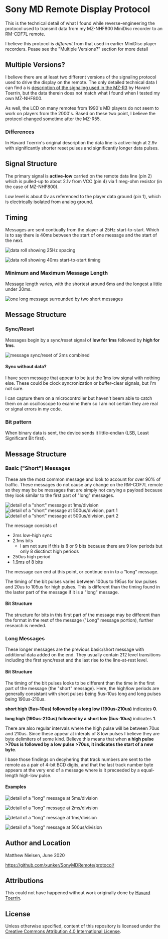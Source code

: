 # Sony MD Remote Display Protocol

This is the technical detail of what I found while reverse-engineering the
protocol used to transmit data from my MZ-NHF800 MiniDisc recorder to an
RM-CDF7L remote.

I believe this protocol is *different* from that used in earlier MiniDisc
player recorders. Pease see the "Multiple Versions?" section for more detail

## Multiple Versions?

I believe there are at least two different versions of the signaling protocol
used to drive the display on the remote. The only detailed technical data I can
find a is [description of the signaling used in the MZ-R3](htoerrin_mz_r3/Untitled.html)
by Havard Toerrin, but the data therein does not match what I found when I
tested my own MZ-NHF800.

As well, the LCD on many remotes from 1990's MD players do not seem to work
on players from the 2000's. Based on these two point, I believe the protocol
changed sometime after the MZ-R55.

### Differences

In Havard Toerrin's original description the data line is active-high at 2.9v
with significantly shorter reset pulses and significantly longer data pulses.

## Signal Structure

The primary signal is **active-low** carried on the remote data line (pin 2)
which is pulled-up to about 2.1v from VCC (pin 4) via 1 meg-ohm resistor (in the
case of MZ-NHF800).

Low level is about 0v as referenced to the player data ground (pin 1), which is
electrically isolated from analog ground.

## Timing

Messages are sent contiually from the player at 25Hz start-to-start. Which is
to say there is 40ms between the start of one message and the start of the next.

![data roll showing 25Hz spacing](images/message_roll_500ms.png)

![data roll showing 40ms start-to-start timing](images/short_message_10ms.png)

### Minimum and Maximum Message Length

Message length varies, with the shortest around 6ms and the longest a
little under 30ms.

![one long message surrounded by two short messages](images/long_message_delay_in_situ.png)

## Message Structure

### Sync/Reset

Messages begin by a sync/reset signal  of **low for 1ms** followed by
**high for 1ms**.

![message sync/reset of 2ms combined](images/sync_signal_500us.png)

#### Sync without data?

I have seen message that appear to be just the 1ms low signal with nothing else.
These could be clock syncronization or buffer-clear signals, but I'm not sure.

I can capture them on a microcontroller but haven't beem able to catch them on
an oscilloscope to examine them so I am not certain they are real or signal
errors in my code.

### Bit pattern

When binary data is sent, the device sends it little-endian (LSB, Least
Significant Bit first).

## Message Structure

### Basic ("Short") Messages

These are the most common message and look to account for over 90% of traffic.
These messages do not cause any change on the RM-CDF7L remote so they may be
be messages that are simply not carying a payload because they look similar to
the first part of "long" messages.

![detail of a "short" message at 1ms/division](images/short_message_detail_1ms.png)
![detail of a "short" message at 500us/division, part 1](images/short_message_detail_500us_1.png)
![detail of a "short" message at 500us/division, part 2](images/short_message_detail_500us_2.png)

The message consists of
* 2ms low-high sync
* 2.1ms bits
  - I am not sure if this is 8 or 9 bits because there are 9 low periods but only 8 disctinct high periods
* 250us high period
* 1.9ms of 8 bits

The message can end at this point, or continue on in to a "long" message.

The timing of the bit pulses varies between 100us to 195us for low pulses and
20us to 105us for high pulses. This is different than the timing found in the
laster part of the message if it is a "long" message.

#### Bit Structure

The structure for bits in this first part of the message may be different than
the format in the rest of the message ("Long" message portion), further
research is needed.

### Long Messages

These longer messages are the previous basic/short message with additional data
added on the end. They usually contain 212 level transitions including the
first sync/reset and the last rise to the line-at-rest level.

#### Bit Structure

The timing of the bit pulses looks to be different than the time in the first
part of the message (the "short" message). Here, the high/low periods are
generally consistant with short pulses being 5us-10us long and long pulses
being 190us-210us.

**short high (5us-10us) followed by a long low (190us-210us)** indicates **0**.

**long high (190us-210us) followed by a short low (5us-10us)** indicates **1**.

There are also regular intervals where the high pulse will be between 70us and
210us. Since these appear at interals of 8 low pulses I believe they are byte
delimiters of some kind. Believe this means that when **a high pulse >70us is
followed by a low pulse >70us, it indicates the start of a new byte**.

I base those findings on decyhering that track numbers are sent to the
remote as a pair of 4-bit BCD digits, and that the last track number byte
appears at the very end of a message where is it preceeded by a equal-length
high-low pulse.

#### Examples

![detail of a "long" message at 5ms/division](images/long_message_delay_detail_5ms.png)

![detail of a "long" message at 2ms/division](images/long_message_delay_detail_2ms.png)

![detail of a "long" message at 1ms/division](images/long_message_delay_detail_1ms.png)

![detail of a "long" message at 500us/division](images/long_message_delay_detail_500us.png)


## Author and Location

Matthew Nielsen, June 2020

https://github.com/xunker/SonyMDRemote/protocol/

## Attributions

This could not have happened without work originally done by [Havard Toerrin](https://web.archive.org/web/20090217092709/http://home.no.net/~htoerrin/md_if/md_spek.htm).

## License

Unless otherwise specified, content of this repository is licensed under the
[Creative Commons Attribution 4.0 International License](https://creativecommons.org/licenses/by/4.0/).
